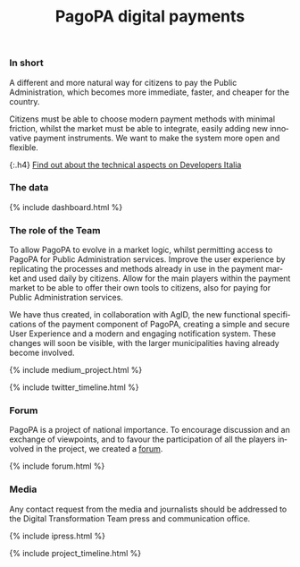 ﻿---
title: PagoPA digital payments
lang: en
permalink: /en/projects/pagamenti-digitali.htm
layout: project
ref: pagopa
parent_ref: projects
people: [giuseppe-virgone]
toc: true
medium_tag: payments
forum_category: pagopa
forum_limit: 3
timeline: 
  - period: July 2017 
    title: Wisp 1.3 release 
  - period: October 2017 
    title: SDK mobile Wisp 2.0 release 
  - period: December 2017 
    title: Release into production of the PAs with regards to wisp 2.0 and SDK mobile 
    status: to-do
twitter_tag: pagopa
tweetdeck_id: 913421951103897600
dashboard_url: https://dashboard.teamdigitale.governo.it/public/dashboard/2c8ee2ee-fa84-4dbf-8b6a-e7fb5f9ca950
---

### In short 

A different and more natural way for citizens to pay the Public Administration, which becomes more immediate, faster, and cheaper for the country. 

Citizens must be able to choose modern payment methods with minimal friction, whilst the market must be able to integrate, easily adding new innovative payment instruments. We want to make the system more open and flexible.

{:.h4}
[Find out about the technical aspects on Developers Italia](https://developers.italia.it/it/pagopa/)

### The data
{% include dashboard.html %}

### The role of the Team 

To allow PagoPA to evolve in a market logic, whilst permitting access to PagoPA for Public Administration services.
Improve the user experience by replicating the processes and methods already in use in the payment market and used daily by citizens.
Allow for the main players within the payment market to be able to offer their own tools to citizens, also for paying for Public Administration services. 

We have thus created, in collaboration with AgID, the new functional specifications of the payment component of PagoPA, creating a simple and secure User Experience and a modern and engaging notification system.
These changes will soon be visible, with the larger municipalities having already become involved.


{% include medium_project.html %}


{% include twitter_timeline.html %}

### Forum 
PagoPA is a project of national importance. To encourage discussion and an exchange of viewpoints, and to favour the participation of all the players involved in the project, we created a [forum](https://forum.italia.it/c/pagopa).

{% include forum.html %}

### Media 

Any contact request from the media and journalists should be addressed to the
Digital Transformation Team press and communication office. 

{% include ipress.html %}
<div id="content-ipress" data-key="01e87bed-f52e-4d6d-af32-c4ea59fd300a" data-lang="it" data-size="100" data-tag="3"></div>
<script type="text/javascript" src="/js/ipress.js"></script>

{% include project_timeline.html %}
